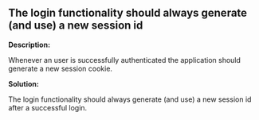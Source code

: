 
The login functionality should always generate (and use) a new session id  
-------

**Description:**

Whenever an user is successfully authenticated the application should generate a new session cookie.


**Solution:**

The login functionality should always generate (and use) a new session id  after a successful login.

	